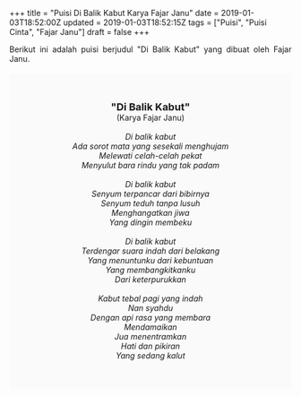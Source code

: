 +++
title = "Puisi Di Balik Kabut Karya Fajar Janu"
date = 2019-01-03T18:52:00Z
updated = 2019-01-03T18:52:15Z
tags = ["Puisi", "Puisi Cinta", "Fajar Janu"]
draft = false
+++

<div dir="ltr" style="text-align: left;" trbidi="on"><div style="text-align: justify;">Berikut ini adalah puisi berjudul "Di Balik Kabut" yang dibuat oleh Fajar Janu.</div><br /><div style="background: #FAFAFA; font-size: 14px; height: auto; margin: 0 auto; padding: 50px; text-align: center; width: auto;"><span style="font-size: 18px;"><b>"Di Balik Kabut"</b></span><br />(Karya Fajar Janu)<br /><br /><i>Di balik kabut<br />Ada sorot mata yang sesekali menghujam<br />Melewati celah-celah pekat<br />Menyulut bara rindu yang tak padam<br /><br />Di balik kabut<br />Senyum terpancar dari bibirnya<br />Senyum teduh tanpa lusuh<br />Menghangatkan jiwa<br />Yang dingin membeku<br /><br />Di balik kabut<br />Terdengar suara indah dari belakang<br />Yang menuntunku dari kebuntuan<br />Yang membangkitkanku<br />Dari keterpurukkan<br /><br />Kabut tebal pagi yang indah<br />Nan syahdu<br />Dengan api rasa yang membara<br />Mendamaikan<br />Jua menentramkan<br />Hati dan pikiran<br />Yang sedang kalut</i> </div></div>
